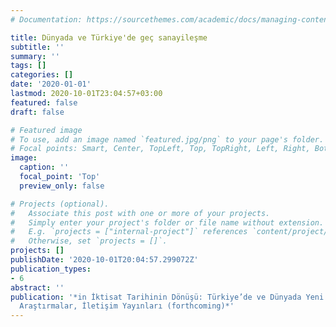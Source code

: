 ```yaml
---
# Documentation: https://sourcethemes.com/academic/docs/managing-content/

title: Dünyada ve Türkiye'de geç sanayileşme
subtitle: ''
summary: ''
tags: []
categories: []
date: '2020-01-01'
lastmod: 2020-10-01T23:04:57+03:00
featured: false
draft: false

# Featured image
# To use, add an image named `featured.jpg/png` to your page's folder.
# Focal points: Smart, Center, TopLeft, Top, TopRight, Left, Right, BottomLeft, Bottom, BottomRight.
image:
  caption: ''
  focal_point: 'Top'
  preview_only: false

# Projects (optional).
#   Associate this post with one or more of your projects.
#   Simply enter your project's folder or file name without extension.
#   E.g. `projects = ["internal-project"]` references `content/project/deep-learning/index.md`.
#   Otherwise, set `projects = []`.
projects: []
publishDate: '2020-10-01T20:04:57.299072Z'
publication_types:
- 6
abstract: ''
publication: '*in İktisat Tarihinin Dönüşü: Türkiye’de ve Dünyada Yeni Yaklaşımlar ve
  Araştırmalar, İletişim Yayınları (forthcoming)*'
---
```

